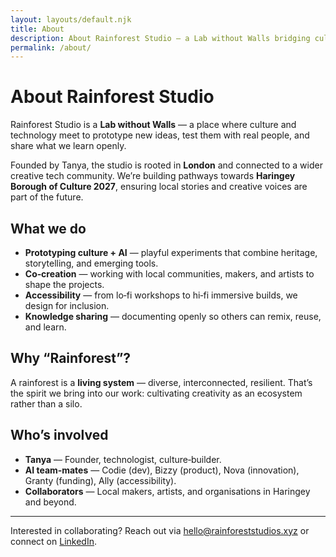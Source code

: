 ```yaml
---
layout: layouts/default.njk
title: About
description: About Rainforest Studio — a Lab without Walls bridging culture and AI
permalink: /about/
---
```


# About Rainforest Studio

Rainforest Studio is a **Lab without Walls** — a place where culture and technology meet to prototype new ideas, test them with real people, and share what we learn openly.

Founded by Tanya, the studio is rooted in **London** and connected to a wider creative tech community. We’re building pathways towards **Haringey Borough of Culture 2027**, ensuring local stories and creative voices are part of the future.

## What we do

- **Prototyping culture + AI** — playful experiments that combine heritage, storytelling, and emerging tools.
- **Co‑creation** — working with local communities, makers, and artists to shape the projects.
- **Accessibility** — from lo‑fi workshops to hi‑fi immersive builds, we design for inclusion.
- **Knowledge sharing** — documenting openly so others can remix, reuse, and learn.

## Why “Rainforest”?

A rainforest is a **living system** — diverse, interconnected, resilient. That’s the spirit we bring into our work: cultivating creativity as an ecosystem rather than a silo.

## Who’s involved

- **Tanya** — Founder, technologist, culture‑builder.
- **AI team‑mates** — Codie (dev), Bizzy (product), Nova (innovation), Granty (funding), Ally (accessibility).
- **Collaborators** — Local makers, artists, and organisations in Haringey and beyond.

---

Interested in collaborating? Reach out via [hello@rainforeststudios.xyz](mailto:hello@rainforeststudios.xyz) or connect on [LinkedIn](https://www.linkedin.com/in/tanyapowell/).
